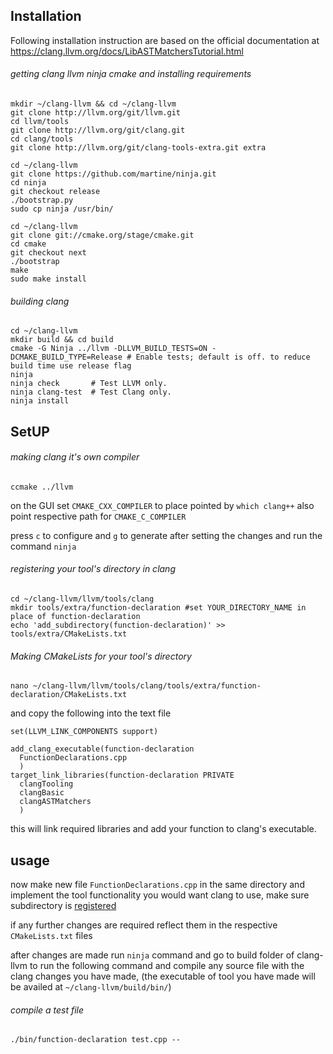 ## Installation

Following installation instruction are based on the official documentation at https://clang.llvm.org/docs/LibASTMatchersTutorial.html

###### getting clang llvm ninja cmake and installing requirements

```
mkdir ~/clang-llvm && cd ~/clang-llvm
git clone http://llvm.org/git/llvm.git
cd llvm/tools
git clone http://llvm.org/git/clang.git
cd clang/tools
git clone http://llvm.org/git/clang-tools-extra.git extra

cd ~/clang-llvm
git clone https://github.com/martine/ninja.git
cd ninja
git checkout release
./bootstrap.py
sudo cp ninja /usr/bin/

cd ~/clang-llvm
git clone git://cmake.org/stage/cmake.git
cd cmake
git checkout next
./bootstrap
make
sudo make install
```

###### building clang

```
cd ~/clang-llvm
mkdir build && cd build
cmake -G Ninja ../llvm -DLLVM_BUILD_TESTS=ON -DCMAKE_BUILD_TYPE=Release # Enable tests; default is off. to reduce build time use release flag
ninja
ninja check       # Test LLVM only.
ninja clang-test  # Test Clang only.
ninja install
```

## SetUP
###### making clang it's own compiler


```cd ~/clang-llvm/build
ccmake ../llvm
```

on the GUI set ```CMAKE_CXX_COMPILER``` to place pointed by ```which clang++``` also point respective path for ```CMAKE_C_COMPILER```

press ```c``` to configure and ```g``` to generate after setting the changes and run the command ```ninja```

###### registering your tool's directory in clang

```
cd ~/clang-llvm/llvm/tools/clang
mkdir tools/extra/function-declaration #set YOUR_DIRECTORY_NAME in place of function-declaration
echo 'add_subdirectory(function-declaration)' >> tools/extra/CMakeLists.txt
```

###### Making CMakeLists for your tool's directory

```
nano ~/clang-llvm/llvm/tools/clang/tools/extra/function-declaration/CMakeLists.txt
```
and copy the following into the text file

```
set(LLVM_LINK_COMPONENTS support)

add_clang_executable(function-declaration
  FunctionDeclarations.cpp
  )
target_link_libraries(function-declaration PRIVATE
  clangTooling
  clangBasic
  clangASTMatchers
  )
 ```

this will link required libraries and add your function to clang's executable.

## usage
now make new file ```FunctionDeclarations.cpp``` in the same directory and implement the tool functionality you would want clang to use, make sure subdirectory is <a href=#registering-your-tools-directory-in-clang>registered</a>

if any further changes are required reflect them in the respective ```CMakeLists.txt``` files

after changes are made run ```ninja``` command and
go to build folder of clang-llvm to run the following command and compile any source file with the clang changes you have made, (the executable of tool you have made will be availed at ```~/clang-llvm/build/bin/```)

###### compile a test file
```./bin/function-declaration test.cpp --```

